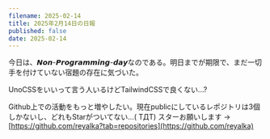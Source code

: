 ```yaml
---
filename: 2025-02-14
title: 2025年2月14日の日報
published: false
date: 2025-02-14
---
```


今日は、𝙉𝙤𝙣-𝙋𝙧𝙤𝙜𝙧𝙖𝙢𝙢𝙞𝙣𝙜-𝙙𝙖𝙮なのである。明日までが期限で、まだ一切手を付けていない宿題の存在に気づいた。

UnoCSSをいいって言う人いるけどTailwindCSSで良くない...?

Github上での活動をもっと増やしたい。現在publicにしているレポジトリは3個しかないし、どれもStarがついてない...( TДT) スターお願いします → [https://github.com/reyalka?tab=repositories](https://github.com/reyalka)
